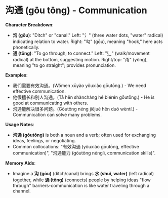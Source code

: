 # **沟通 (gōu tōng) - Communication**

**Character Breakdown**:  
- **沟 (gōu)**: "Ditch" or "canal." Left: "氵" (three water dots, "water" radical) indicating relation to water. Right: "勾" (gōu), meaning "hook," here acts phonetically.  
- **通 (tōng)**: "To go through; to connect." Left: "辶" (walk/movement radical) at the bottom, suggesting motion. Right/top: "甬" (yǒng), meaning "to go straight"; provides pronunciation.

**Examples**:  
- 我们需要有效沟通。(Wǒmen xūyào yǒuxiào gōutōng.) - We need effective communication.  
- 他很擅长和别人沟通。(Tā hěn shàncháng hé biérén gōutōng.) - He is good at communicating with others.  
- 沟通能解决很多问题。(Gōutōng néng jiějué hěn duō wèntí.) - Communication can solve many problems.

**Usage Notes**:  
- **沟通 (gōutōng)** is both a noun and a verb; often used for exchanging ideas, feelings, or negotiating.  
- Common collocations: "有效沟通 (yǒuxiào gōutōng, effective communication)", "沟通能力 (gōutōng nénglì, communication skills)".

**Memory Aids**:  
- Imagine a **沟 (gōu)** (ditch/canal) brings **水 (shuǐ, water)** (left radical) together, while **通 (tōng)** (connects) people by helping ideas "flow through" barriers-communication is like water traveling through a channel.